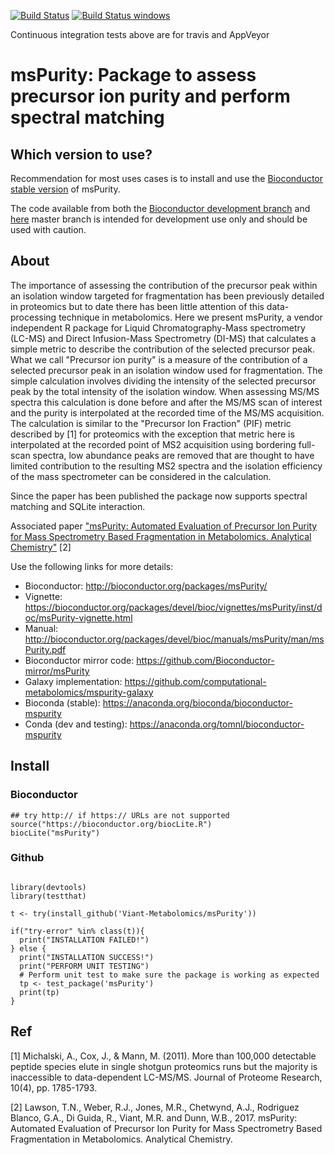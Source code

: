 [![Build Status](https://travis-ci.org/Viant-Metabolomics/msPurity.svg?branch=master)](https://travis-ci.org/computational-metabolomics/msPurity) [![Build Status windows](https://ci.appveyor.com/api/projects/status/github/computational-metabolomics/mspurity?branch=master&svg=true)](https://ci.appveyor.com/project/tomnl/mspurity/)

Continuous integration tests above are for travis and AppVeyor 


# msPurity: Package to assess precursor ion purity and perform spectral matching

## Which version to use?

Recommendation for most uses cases is to install and use the [Bioconductor stable version](http://bioconductor.org/packages/msPurity/) of msPurity. 

The code available from both the [Bioconductor development branch](http://bioconductor.org/packages/devel/bioc/html/msPurity.html) and [here](https://github.com/computational-metabolomics/mspurity) master branch is intended for development use only and
should be used with caution.

## About
The importance of assessing the contribution of the precursor peak within an isolation window targeted for fragmentation has been previously detailed in proteomics but to date there has been little attention of this data-processing technique in metabolomics. Here we present msPurity, a vendor independent R package for Liquid Chromatography-Mass spectrometry (LC-MS) and Direct Infusion-Mass Spectrometry (DI-MS) that calculates a simple metric to describe the contribution of the selected precursor peak. What we call "Precursor ion purity" is a measure of the contribution of a selected precursor peak in an isolation window used for fragmentation. The simple calculation involves dividing the intensity of the selected precursor peak by the total intensity of the isolation window. When assessing MS/MS spectra this calculation is done before and after the MS/MS scan of interest and the purity is interpolated at the recorded time of the MS/MS acquisition. The calculation is similar to the "Precursor Ion Fraction" (PIF) metric described by  \[1\] for proteomics with the exception that metric here is interpolated at the recorded point of MS2 acquisition using bordering full-scan spectra, low abundance peaks are removed that are thought to have limited contribution to the resulting MS2 spectra and the isolation efficiency of the mass spectrometer can be considered in the calculation.

Since the paper has been published the package now supports spectral matching and SQLite interaction.

Associated paper ["msPurity: Automated Evaluation of Precursor Ion Purity for Mass Spectrometry Based Fragmentation in Metabolomics. Analytical Chemistry"](http://pubs.acs.org/doi/abs/10.1021/acs.analchem.6b04358) [2] 

Use the following links for more details:

* Bioconductor: http://bioconductor.org/packages/msPurity/
* Vignette: https://bioconductor.org/packages/devel/bioc/vignettes/msPurity/inst/doc/msPurity-vignette.html
* Manual: http://bioconductor.org/packages/devel/bioc/manuals/msPurity/man/msPurity.pdf
* Bioconductor mirror code: https://github.com/Bioconductor-mirror/msPurity 
* Galaxy implementation: https://github.com/computational-metabolomics/mspurity-galaxy
* Bioconda (stable): https://anaconda.org/bioconda/bioconductor-mspurity
* Conda (dev and testing): https://anaconda.org/tomnl/bioconductor-mspurity




## Install

### Bioconductor

```
## try http:// if https:// URLs are not supported
source("https://bioconductor.org/biocLite.R")
biocLite("msPurity")

```

### Github

```

library(devtools)
library(testthat)

t <- try(install_github('Viant-Metabolomics/msPurity'))

if("try-error" %in% class(t)){
  print("INSTALLATION FAILED!")
} else {
  print("INSTALLATION SUCCESS!")
  print("PERFORM UNIT TESTING")
  # Perform unit test to make sure the package is working as expected
  tp <- test_package('msPurity')
  print(tp)
}
```




## Ref
[1] Michalski, A., Cox, J., & Mann, M. (2011). More than 100,000 detectable peptide species elute in single shotgun proteomics runs but the majority is inaccessible to data-dependent LC-MS/MS. Journal of Proteome Research, 10(4), pp. 1785-1793.

[2] Lawson, T.N., Weber, R.J., Jones, M.R., Chetwynd, A.J., Rodriguez Blanco, G.A., Di Guida, R., Viant, M.R. and Dunn, W.B., 2017. msPurity: Automated Evaluation of Precursor Ion Purity for Mass Spectrometry Based Fragmentation in Metabolomics. Analytical Chemistry.
